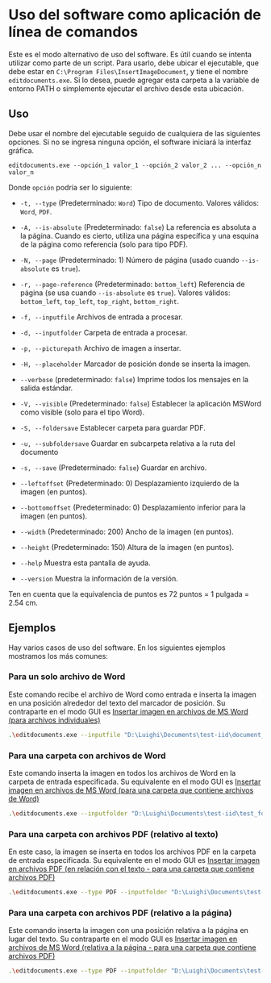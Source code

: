 # Uso del software como aplicación de línea de comandos

Este es el modo alternativo de uso del software. Es útil cuando se intenta utilizar como parte de un script. Para usarlo, debe ubicar el ejecutable, que debe estar en `C:\Program Files\InsertImageDocument`, y tiene el nombre `editdocuments.exe`. Si lo desea, puede agregar esta carpeta a la variable de entorno PATH o simplemente ejecutar el archivo desde esta ubicación.

## Uso

Debe usar el nombre del ejecutable seguido de cualquiera de las siguientes opciones. Si no se ingresa ninguna opción, el software iniciará la interfaz gráfica.
```
editdocuments.exe --opción_1 valor_1 --opción_2 valor_2 ... --opción_n valor_n
```

Donde `opción` podría ser lo siguiente:

* `-t, --type` (Predeterminado: `Word`) Tipo de documento. Valores válidos: `Word`, `PDF`.

* `-A, --is-absolute` (Predeterminado: `false`) La referencia es absoluta a la página. Cuando es cierto, utiliza una página específica y una esquina de la página como referencia (solo para tipo PDF).

* `-N, --page` (Predeterminado: 1) Número de página (usado cuando `--is-absolute` es `true`).

* `-r, --page-reference` (Predeterminado: `bottom_left`) Referencia de página (se usa cuando `--is-absolute` es `true`). Valores válidos: `bottom_left`, `top_left`, `top_right`, `bottom_right`.

* `-f, --inputfile` Archivos de entrada a procesar.

* `-d, --inputfolder` Carpeta de entrada a procesar.

* `-p, --picturepath` Archivo de imagen a insertar.

* `-H, --placeholder` Marcador de posición donde se inserta la imagen.

* `--verbose` (predeterminado: `false`) Imprime todos los mensajes en la salida estándar.

* `-V, --visible` (Predeterminado: `false`) Establecer la aplicación MSWord como visible (solo para el tipo Word).

* `-S, --foldersave` Establecer carpeta para guardar PDF.

* `-u, --subfoldersave` Guardar en subcarpeta relativa a la ruta del documento

* `-s, --save` (Predeterminado: `false`) Guardar en archivo.

* `--leftoffset` (Predeterminado: 0) Desplazamiento izquierdo de la imagen (en puntos).

* `--bottomoffset` (Predeterminado: 0) Desplazamiento inferior para la imagen (en puntos).

* `--width` (Predeterminado: 200) Ancho de la imagen (en puntos).

* `--height` (Predeterminado: 150) Altura de la imagen (en puntos).

* `--help` Muestra esta pantalla de ayuda.

* `--version` Muestra la información de la versión.

Ten en cuenta que la equivalencia de puntos es 72 puntos = 1 pulgada = 2.54 cm.

## Ejemplos

Hay varios casos de uso del software. En los siguientes ejemplos mostramos los más comunes:

### Para un solo archivo de Word

Este comando recibe el archivo de Word como entrada e inserta la imagen en una posición alrededor del texto del marcador de posición. Su contraparte en el modo GUI es [Insertar imagen en archivos de MS Word (para archivos individuales)](gui.md#para-archivos-individuales)

```bash
.\editdocuments.exe --inputfile "D:\Luighi\Documents\test-iid\document_en.docx" --picturepath "D:\Luighi\Documents\test-iid\signature_hw.png" --placeholder "signature" --subfoldersave "PDF" --bottomoffset "-7" --leftoffset "-40" --width "140" --height "56" --verbose true
```

### Para una carpeta con archivos de Word

Este comando inserta la imagen en todos los archivos de Word en la carpeta de entrada especificada. Su equivalente en el modo GUI es [Insertar imagen en archivos de MS Word (para una carpeta que contiene archivos de Word)](gui.md#para-una-carpeta-que-contiene-archivos-de-word)

```bash
.\editdocuments.exe --inputfolder "D:\Luighi\Documents\test-iid\test_folder" --picturepath "D:\Luighi\Documents\test-iid\signature_hw.png" --placeholder "signature" --subfoldersave "PDF" --bottomoffset "-7" --leftoffset "-40" --width "140" --height "56" --verbose true
```


### Para una carpeta con archivos PDF (relativo al texto)

En este caso, la imagen se inserta en todos los archivos PDF en la carpeta de entrada especificada. Su equivalente en el modo GUI es [Insertar imagen en archivos PDF (en relación con el texto - para una carpeta que contiene archivos PDF)](gui.md#para-una-carpeta-que-contiene-archivos-pdf)

```bash
.\editdocuments.exe --type PDF --inputfolder "D:\Luighi\Documents\test-iid\test_folder_pdf" --picturepath "D:\Luighi\Documents\test-iid\signature_hw.png" --placeholder "signature" --subfoldersave "PDF" --bottomoffset "-7" --leftoffset "-40" --width "140" --height "56" --verbose true
```

### Para una carpeta con archivos PDF (relativo a la página)

Este comando inserta la imagen con una posición relativa a la página en lugar del texto. Su contraparte en el modo GUI es [Insertar imagen en archivos de MS Word (relativa a la página - para una carpeta que contiene archivos PDF)](gui.md#para-una-carpeta-que-contiene-archivos-pdf-1)

```bash
.\editdocuments.exe --type PDF --inputfolder "D:\Luighi\Documents\test-iid\test_folder_pdf" --picturepath "D:\Luighi\Documents\test-iid\signature_hw.png" --is-absolute true --page 1 --page-reference top_left --subfoldersave "PDF" --bottomoffset "-80" --leftoffset "57" --width "85" --height "71" --verbose true
```
